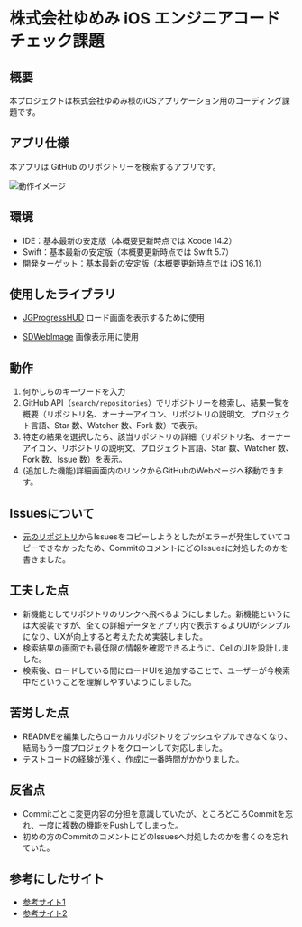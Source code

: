 # 株式会社ゆめみ iOS エンジニアコードチェック課題

## 概要

本プロジェクトは株式会社ゆめみ様のiOSアプリケーション用のコーディング課題です。

## アプリ仕様

本アプリは GitHub のリポジトリーを検索するアプリです。

![動作イメージ](README_Images/app.gif)


## 環境

- IDE：基本最新の安定版（本概要更新時点では Xcode 14.2）
- Swift：基本最新の安定版（本概要更新時点では Swift 5.7）
- 開発ターゲット：基本最新の安定版（本概要更新時点では iOS 16.1）


## 使用したライブラリ

- [JGProgressHUD](https://github.com/JonasGessner/JGProgressHUD)
ロード画面を表示するために使用

- [SDWebImage](https://github.com/SDWebImage/SDWebImage)
画像表示用に使用


## 動作

1. 何かしらのキーワードを入力
2. GitHub API（`search/repositories`）でリポジトリーを検索し、結果一覧を概要（リポジトリ名、オーナーアイコン、リポジトリの説明文、プロジェクト言語、Star 数、Watcher 数、Fork 数）で表示。
3. 特定の結果を選択したら、該当リポジトリの詳細（リポジトリ名、オーナーアイコン、リポジトリの説明文、プロジェクト言語、Star 数、Watcher 数、Fork 数、Issue 数）を表示。
4. (追加した機能)詳細画面内のリンクからGitHubのWebページへ移動できます。


## Issuesについて
- [元のリポジトリ](https://github.com/yumemi-inc/ios-engineer-codecheck)からIssuesをコピーしようとしたがエラーが発生していてコピーできなかったため、CommitのコメントにどのIssuesに対処したのかを書きました。


## 工夫した点

- 新機能としてリポジトリのリンクへ飛べるようにしました。新機能というには大袈裟ですが、全ての詳細データをアプリ内で表示するよりUIがシンプルになり、UXが向上すると考えたため実装しました。
- 検索結果の画面でも最低限の情報を確認できるように、CellのUIを設計しました。
- 検索後、ロードしている間にロードUIを追加することで、ユーザーが今検索中だということを理解しやすいようにしました。


## 苦労した点
- READMEを編集したらローカルリポジトリをプッシュやプルできなくなり、結局もう一度プロジェクトをクローンして対応しました。
- テストコードの経験が浅く、作成に一番時間がかかりました。


## 反省点
- Commitごとに変更内容の分担を意識していたが、ところどころCommitを忘れ、一度に複数の機能をPushしてしまった。
- 初めの方のCommitのコメントにどのIssuesへ対処したのかを書くのを忘れていた。


## 参考にしたサイト

- [参考サイト1](https://qiita.com/SHOBLOG/items/5083e43558581cbf0dee)
- [参考サイト2](https://zenn.dev/ikeh1024/articles/1b8c0ecc11c99f)
